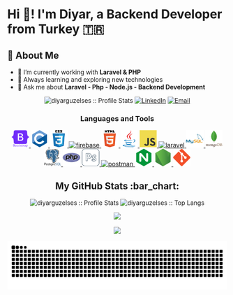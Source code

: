 # Hi 👋! I'm Diyar, a Backend Developer from Turkey 🇹🇷

## 🚀 About Me
- 🔭 I’m currently working with **Laravel & PHP**
- 🌱 Always learning and exploring new technologies
- 💬 Ask me about **Laravel - Php - Node.js - Backend Development**

<p align="center">
<img src="https://komarev.com/ghpvc/?username=diyarguzelses&color=0E06B4" alt="diyarguzelses :: Profile Stats"></a>
<a href="https://www.linkedin.com/in/diyarguzelses/" target="_blank"><img alt="LinkedIn" src="https://img.shields.io/badge/LinkedIn-@diyarguzelses-064E01?style=flat&logo=linkedin"></a>
<a href="mailto:diyarguzelses@gmail.com"><img alt="Email" src="https://img.shields.io/badge/Email-diyarguzelses@gmail.com-470043?style=flat&logo=gmail"></a>
</p>

<h3 align="center">Languages and Tools</h3>
<p align="center"> 
  <a href="https://getbootstrap.com" target="_blank"> 
    <img src="https://raw.githubusercontent.com/devicons/devicon/master/icons/bootstrap/bootstrap-plain-wordmark.svg" alt="bootstrap" width="40" height="40"/> 
  </a> 
  <a href="https://www.cprogramming.com/" target="_blank"> 
    <img src="https://raw.githubusercontent.com/devicons/devicon/master/icons/c/c-original.svg" alt="c" width="40" height="40"/> 
  </a> 
  <a href="https://www.w3schools.com/css/" target="_blank"> 
    <img src="https://raw.githubusercontent.com/devicons/devicon/master/icons/css3/css3-original-wordmark.svg" alt="css3" width="40" height="40"/> 
  </a> 
  <a href="https://firebase.google.com/" target="_blank"> 
    <img src="https://www.vectorlogo.zone/logos/firebase/firebase-icon.svg" alt="firebase" width="40" height="40"/> 
  </a> 
  <a href="https://www.w3.org/html/" target="_blank"> 
    <img src="https://raw.githubusercontent.com/devicons/devicon/master/icons/html5/html5-original-wordmark.svg" alt="html5" width="40" height="40"/> 
  </a> 
  <a href="https://www.java.com" target="_blank"> 
    <img src="https://raw.githubusercontent.com/devicons/devicon/master/icons/java/java-original.svg" alt="java" width="40" height="40"/> 
  </a> 
  <a href="https://developer.mozilla.org/en-US/docs/Web/JavaScript" target="_blank"> 
    <img src="https://raw.githubusercontent.com/devicons/devicon/master/icons/javascript/javascript-original.svg" alt="javascript" width="40" height="40"/> 
  </a> 
  <a href="https://laravel.com/" target="_blank"> 
    <img src="https://laravel.com/img/logomark.min.svg" alt="laravel" width="40" height="40"/> 
  </a> 
  <a href="https://www.mysql.com/" target="_blank"> 
    <img src="https://raw.githubusercontent.com/devicons/devicon/master/icons/mysql/mysql-original-wordmark.svg" alt="mysql" width="40" height="40"/> 
  </a> 
  <a href="https://www.mongodb.com/" target="_blank" rel="noreferrer"> 
    <img src="https://raw.githubusercontent.com/devicons/devicon/master/icons/mongodb/mongodb-original-wordmark.svg" alt="mongodb" width="40" height="40"/> 
  </a> 
  <a href="https://www.postgresql.org/" target="_blank" rel="noreferrer"> 
    <img src="https://raw.githubusercontent.com/devicons/devicon/master/icons/postgresql/postgresql-original-wordmark.svg" alt="postgresql" width="40" height="40"/> 
  </a> 
  <a href="https://www.php.net" target="_blank"> 
    <img src="https://raw.githubusercontent.com/devicons/devicon/master/icons/php/php-original.svg" alt="php" width="40" height="40"/> 
  </a>
  <a href="https://www.photoshop.com/en" target="_blank"> 
    <img src="https://raw.githubusercontent.com/devicons/devicon/master/icons/photoshop/photoshop-line.svg" alt="photoshop" width="40" height="40"/> 
  </a> 
  <a href="https://postman.com" target="_blank" rel="noreferrer"> 
    <img src="https://www.vectorlogo.zone/logos/getpostman/getpostman-icon.svg" alt="postman" width="40" height="40"/> 
  </a>
  <a href="https://www.nginx.com/" target="_blank" rel="noreferrer"> 
    <img src="https://raw.githubusercontent.com/devicons/devicon/master/icons/nginx/nginx-original.svg" alt="nginx" width="40" height="40"/> 
  </a>
  <a href="https://nodejs.org/" target="_blank" rel="noreferrer"> 
    <img src="https://raw.githubusercontent.com/devicons/devicon/master/icons/nodejs/nodejs-original.svg" alt="node.js" width="40" height="40"/> 
  </a>
  
  <a href="https://git-scm.com/" target="_blank" rel="noreferrer"> 
    <img src="https://raw.githubusercontent.com/devicons/devicon/master/icons/git/git-original.svg" alt="git" width="40" height="40"/> 
  </a>
  
</p>





<h2 align="center">My GitHub Stats :bar_chart:</h2>
<p align="center">
  <img src="https://github-readme-stats.vercel.app/api?username=diyarguzelses&show_icons=true&theme=radical&count_private=true" alt="diyarguzelses :: Profile Stats" />
  <img src="https://github-readme-stats.vercel.app/api/top-langs/?username=diyarguzelses&theme=radical&layout=compact&count_private=true" alt="diyarguzelses :: Top Langs" />
</p>
<!---
<div align="center">

[![My Github Activity Graph](https://activity-graph.herokuapp.com/graph?username=diyarguzelses&bg_color=141321&line=fb418c&color=A9FEF7&custom_title=My%20Github%20Activity%20Graph&area=true&hide_border=true&count_private=true)](https://github.com/ashutosh00710/github-readme-activity-graph)
</div>
*/
--->
<p align="center">
  <img src="https://github-profile-trophy.vercel.app/?username=diyarguzelses&theme=tokyonight&no-frame=true&margin-w=10">
</p>  
<p align="center">
  <img src="https://github-readme-activity-graph.vercel.app/graph?username=diyarguzelses&theme=tokyonight&hide_border=true">
</p>  
<div  align="center">
<picture>
  <source media="(prefers-color-scheme: dark)" srcset="https://github.com/MuhammedVeysiGuler/MuhammedVeysiGuler/blob/output/github-contribution-grid-snake-dark.svg" />
  <source media="(prefers-color-scheme: light)" srcset="https://github.com/MuhammedVeysiGuler/MuhammedVeysiGuler/blob/output/github-contribution-grid-snake.svg" />
  <img alt="github-snake" src="https://github.com/MuhammedVeysiGuler/MuhammedVeysiGuler/blob/output/github-contribution-grid-snake.svg" />
</picture>
</div>


